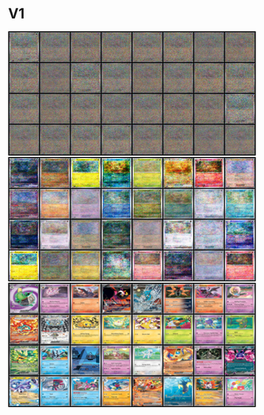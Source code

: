 # V1
![image info](./examples/V1/generated_176.png)
![image info](./examples/V1/generated_1000.png)
![image info](./examples/V1/baseline.png)
